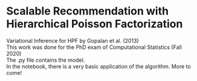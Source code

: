 # Scalable Recommendation with Hierarchical Poisson Factorization
Variational Inference for HPF by Gopalan et al. (2013)\
This work was done for the PhD exam of Computational Statistics (Fall 2020)\
The .py file contains the model.\
In the notebook, there is a very basic application of the algorithm. More to come!
